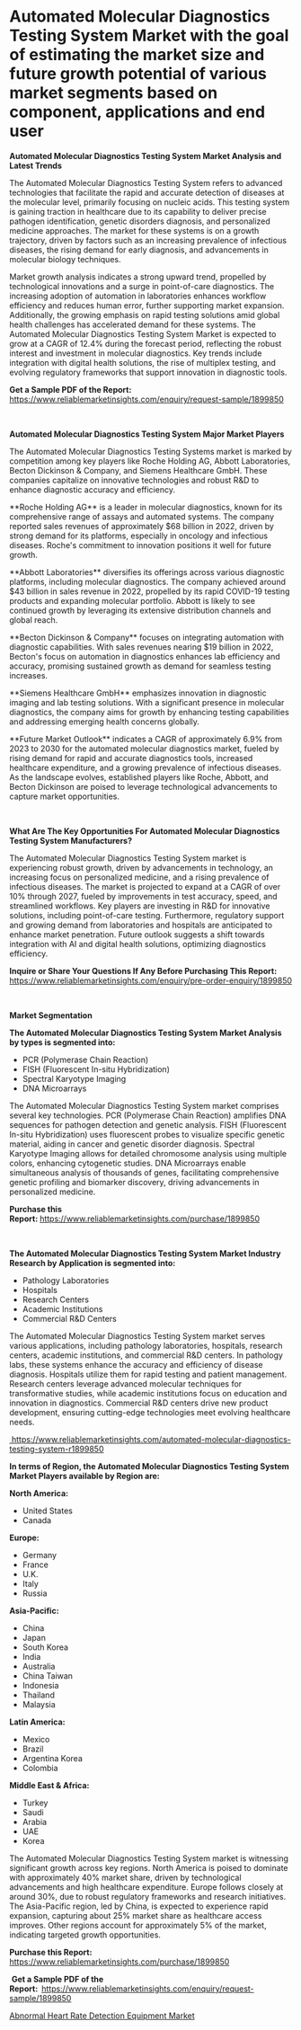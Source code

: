 <p><h1>Automated Molecular Diagnostics Testing System Market with the goal of estimating the market size and future growth potential of various market segments based on component, applications and end user</h1></p><p><strong>Automated Molecular Diagnostics Testing System Market Analysis and Latest Trends</strong></p>
<p><p>The Automated Molecular Diagnostics Testing System refers to advanced technologies that facilitate the rapid and accurate detection of diseases at the molecular level, primarily focusing on nucleic acids. This testing system is gaining traction in healthcare due to its capability to deliver precise pathogen identification, genetic disorders diagnosis, and personalized medicine approaches. The market for these systems is on a growth trajectory, driven by factors such as an increasing prevalence of infectious diseases, the rising demand for early diagnosis, and advancements in molecular biology techniques.</p><p>Market growth analysis indicates a strong upward trend, propelled by technological innovations and a surge in point-of-care diagnostics. The increasing adoption of automation in laboratories enhances workflow efficiency and reduces human error, further supporting market expansion. Additionally, the growing emphasis on rapid testing solutions amid global health challenges has accelerated demand for these systems. The Automated Molecular Diagnostics Testing System Market is expected to grow at a CAGR of 12.4% during the forecast period, reflecting the robust interest and investment in molecular diagnostics. Key trends include integration with digital health solutions, the rise of multiplex testing, and evolving regulatory frameworks that support innovation in diagnostic tools.</p></p>
<p><strong>Get a Sample PDF of the Report:&nbsp;</strong> <a href="https://www.reliablemarketinsights.com/enquiry/request-sample/1899850?utm_campaign=2563&utm_medium=2&utm_source=Github&utm_content=ia&utm_term=05032025&utm_id=automated-molecular-diagnostics-testing-system">https://www.reliablemarketinsights.com/enquiry/request-sample/1899850</a></p>
<p>&nbsp;</p>
<p><strong>Automated Molecular Diagnostics Testing System Major Market Players</strong></p>
<p><p>The Automated Molecular Diagnostics Testing Systems market is marked by competition among key players like Roche Holding AG, Abbott Laboratories, Becton Dickinson & Company, and Siemens Healthcare GmbH. These companies capitalize on innovative technologies and robust R&D to enhance diagnostic accuracy and efficiency.</p><p>**Roche Holding AG** is a leader in molecular diagnostics, known for its comprehensive range of assays and automated systems. The company reported sales revenues of approximately $68 billion in 2022, driven by strong demand for its platforms, especially in oncology and infectious diseases. Roche's commitment to innovation positions it well for future growth.</p><p>**Abbott Laboratories** diversifies its offerings across various diagnostic platforms, including molecular diagnostics. The company achieved around $43 billion in sales revenue in 2022, propelled by its rapid COVID-19 testing products and expanding molecular portfolio. Abbott is likely to see continued growth by leveraging its extensive distribution channels and global reach.</p><p>**Becton Dickinson & Company** focuses on integrating automation with diagnostic capabilities. With sales revenues nearing $19 billion in 2022, Becton's focus on automation in diagnostics enhances lab efficiency and accuracy, promising sustained growth as demand for seamless testing increases.</p><p>**Siemens Healthcare GmbH** emphasizes innovation in diagnostic imaging and lab testing solutions. With a significant presence in molecular diagnostics, the company aims for growth by enhancing testing capabilities and addressing emerging health concerns globally.</p><p>**Future Market Outlook** indicates a CAGR of approximately 6.9% from 2023 to 2030 for the automated molecular diagnostics market, fueled by rising demand for rapid and accurate diagnostics tools, increased healthcare expenditure, and a growing prevalence of infectious diseases. As the landscape evolves, established players like Roche, Abbott, and Becton Dickinson are poised to leverage technological advancements to capture market opportunities.</p></p>
<p>&nbsp;</p>
<p><strong>What Are The Key Opportunities For Automated Molecular Diagnostics Testing System Manufacturers?</strong></p>
<p><p>The Automated Molecular Diagnostics Testing System market is experiencing robust growth, driven by advancements in technology, an increasing focus on personalized medicine, and a rising prevalence of infectious diseases. The market is projected to expand at a CAGR of over 10% through 2027, fueled by improvements in test accuracy, speed, and streamlined workflows. Key players are investing in R&D for innovative solutions, including point-of-care testing. Furthermore, regulatory support and growing demand from laboratories and hospitals are anticipated to enhance market penetration. Future outlook suggests a shift towards integration with AI and digital health solutions, optimizing diagnostics efficiency.</p></p>
<p><strong>Inquire or Share Your Questions If Any Before Purchasing This Report:</strong> <a href="https://www.reliablemarketinsights.com/enquiry/pre-order-enquiry/1899850?utm_campaign=2563&utm_medium=2&utm_source=Github&utm_content=ia&utm_term=05032025&utm_id=automated-molecular-diagnostics-testing-system">https://www.reliablemarketinsights.com/enquiry/pre-order-enquiry/1899850</a></p>
<p>&nbsp;</p>
<p><strong>Market Segmentation</strong></p>
<p><strong>The Automated Molecular Diagnostics Testing System Market Analysis by types is segmented into:</strong></p>
<p><ul><li>PCR (Polymerase Chain Reaction)</li><li>FISH (Fluorescent In-situ Hybridization)</li><li>Spectral Karyotype Imaging</li><li>DNA Microarrays</li></ul></p>
<p><p>The Automated Molecular Diagnostics Testing System market comprises several key technologies. PCR (Polymerase Chain Reaction) amplifies DNA sequences for pathogen detection and genetic analysis. FISH (Fluorescent In-situ Hybridization) uses fluorescent probes to visualize specific genetic material, aiding in cancer and genetic disorder diagnosis. Spectral Karyotype Imaging allows for detailed chromosome analysis using multiple colors, enhancing cytogenetic studies. DNA Microarrays enable simultaneous analysis of thousands of genes, facilitating comprehensive genetic profiling and biomarker discovery, driving advancements in personalized medicine.</p></p>
<p><strong>Purchase this Report:&nbsp;</strong><a href="https://www.reliablemarketinsights.com/purchase/1899850?utm_campaign=2563&utm_medium=2&utm_source=Github&utm_content=ia&utm_term=05032025&utm_id=automated-molecular-diagnostics-testing-system">https://www.reliablemarketinsights.com/purchase/1899850</a></p>
<p>&nbsp;</p>
<p><strong>The Automated Molecular Diagnostics Testing System Market Industry Research by Application is segmented into:</strong></p>
<p><ul><li>Pathology Laboratories</li><li>Hospitals</li><li>Research Centers</li><li>Academic Institutions</li><li>Commercial R&D Centers</li></ul></p>
<p><p>The Automated Molecular Diagnostics Testing System market serves various applications, including pathology laboratories, hospitals, research centers, academic institutions, and commercial R&D centers. In pathology labs, these systems enhance the accuracy and efficiency of disease diagnosis. Hospitals utilize them for rapid testing and patient management. Research centers leverage advanced molecular techniques for transformative studies, while academic institutions focus on education and innovation in diagnostics. Commercial R&D centers drive new product development, ensuring cutting-edge technologies meet evolving healthcare needs.</p></p>
<p><a href="https://www.reliablemarketinsights.com/automated-molecular-diagnostics-testing-system-r1899850?utm_campaign=2563&utm_medium=2&utm_source=Github&utm_content=ia&utm_term=05032025&utm_id=automated-molecular-diagnostics-testing-system">&nbsp;https://www.reliablemarketinsights.com/automated-molecular-diagnostics-testing-system-r1899850</a></p>
<p><strong>In terms of Region, the Automated Molecular Diagnostics Testing System Market Players available by Region are:</strong></p>
<p>
    <p> <strong> North America: </strong>
        <ul>
            <li>United States</li>
            <li>Canada</li>
        </ul>
        </p> 
    <p> <strong> Europe: </strong>
        <ul>
            <li>Germany</li>
            <li>France</li>
            <li>U.K.</li>
            <li>Italy</li>
            <li>Russia</li>
        </ul>
        </p> 
    <p> <strong> Asia-Pacific: </strong>
        <ul>
            <li>China</li>
            <li>Japan</li>
            <li>South Korea</li>
            <li>India</li>
            <li>Australia</li>
            <li>China Taiwan</li>
            <li>Indonesia</li>
            <li>Thailand</li>
            <li>Malaysia</li>
        </ul>
        </p> 
    <p> <strong> Latin America: </strong>
        <ul>
            <li>Mexico</li>
            <li>Brazil</li>
            <li>Argentina Korea</li>
            <li>Colombia</li>
        </ul>
        </p> 
    <p> <strong> Middle East & Africa: </strong>
        <ul>
            <li>Turkey</li>
            <li>Saudi</li>
            <li>Arabia</li>
            <li>UAE</li>
            <li>Korea</li>
        </ul>
    </p>
    </p>
<p><p>The Automated Molecular Diagnostics Testing System market is witnessing significant growth across key regions. North America is poised to dominate with approximately 40% market share, driven by technological advancements and high healthcare expenditure. Europe follows closely at around 30%, due to robust regulatory frameworks and research initiatives. The Asia-Pacific region, led by China, is expected to experience rapid expansion, capturing about 25% market share as healthcare access improves. Other regions account for approximately 5% of the market, indicating targeted growth opportunities.</p></p>
<p><strong>Purchase this Report: </strong><a href="https://www.reliablemarketinsights.com/purchase/1899850?utm_campaign=2563&utm_medium=2&utm_source=Github&utm_content=ia&utm_term=05032025&utm_id=automated-molecular-diagnostics-testing-system">https://www.reliablemarketinsights.com/purchase/1899850</a></p>
<p>&nbsp;<strong>Get a Sample PDF of the Report:&nbsp;&nbsp;</strong><a href="https://www.reliablemarketinsights.com/enquiry/request-sample/1899850?utm_campaign=2563&utm_medium=2&utm_source=Github&utm_content=ia&utm_term=05032025&utm_id=automated-molecular-diagnostics-testing-system">https://www.reliablemarketinsights.com/enquiry/request-sample/1899850</a></p>
<p><strong></strong></p>
<p><p><a href="https://github.com/lisaeichler20775/Market-Research-Report-List-1/blob/main/abnormal-heart-rate-detection-equipment-market.md?utm_campaign=2563&utm_medium=2&utm_source=Github&utm_content=ia&utm_term=05032025&utm_id=automated-molecular-diagnostics-testing-system">Abnormal Heart Rate Detection Equipment Market</a></p></p>